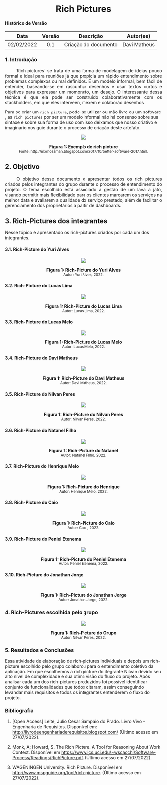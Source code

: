 # <center> Rich Pictures

#### Histórico de Versão
|    Data    | Versão | Descrição            | Autor(es)       |
| :--------: | :----: | :------------------: | :-------------: |
| 02/02/2022 |  0.1   | Criação do documento | Davi Matheus |



### 1. Introdução
<p align="justify">&emsp;&emsp;
`Rich pictures` se trata de uma forma de modelagem de ideias pouco formal e ideal para reuniões já que propicia um rápido entendimento sobre problemas complexos ou mal definidos. É um modelo informal, bem fácil de entender, baseando-se em rascunhar desenhos e usar textos curtos e objetivos para expressar um momoneto, um desejo. O interessante dessa técnica é que ela pode ser construído colaborativamente com os  stackholders, em que eles interveen, mexem e colaborão
desenhos


Para se criar um `rich picture`, pode-se utilizar ou  mão livre ou um software , as `rich pictures` por ser um modelo informal não há consenso sobre sua sintaxe e sobre sua forma de uso com isso deixamos que nosso criativo e imaginario nos guie durante o processo de criação deste artefato.
</p>


<p align='center'>
    <img src='../assets/rich_pictures/rich_picture_exemplo.jpeg'>
    <figcaption align='center'>
        <b>Figura 1: Exemplo de rich picture</b>
        <br>
        <small>Fonte: http://mxmossman.blogspot.com/2017/10/better-software-2017.html.</small>
    </figcaption>
</p>

## 2. Objetivo
<p align="justify">&emsp;&emsp;
 O objetivo desse documento é apresentar todos os rich pictures criados pelos integrantes do grupo durante o processo de entendimento do projeto. O tema escolhido está associado a gestão de um lava a jato, visando permitir mais flexibilidade para os clientes marcarem os serviços na melhor data e avaliarem a qualidade do serviço prestado, além de facilitar o gerenciamento dos proprietários a partir de dashboards.
</p>

## 3. Rich-Pictures dos integrantes

Nesse tópico é apresentado os rich-pictures criados por cada um dos integrantes.

#### 3.1. Rich-Picture do Yuri Alves

<p align='center'>
    <img src='../assets/rich_pictures/rich_picture_Yuri.png'>
    <figcaption align='center'>
        <b>Figura 1: Rich-Picture do Yuri Alves</b>
        <br>
        <small>Autor: Yuri Alves, 2022.</small>
    </figcaption>
</p>

#### 3.2. Rich-Picture do Lucas Lima

<p align='center'>
    <img src='../assets/rich_pictures/rich_picture_mibas.jpeg'>
    <figcaption align='center'>
        <b>Figura 1: Rich-Picture do Lucas Lima</b>
        <br>
        <small>Autor: Lucas Lima, 2022.</small>
    </figcaption>
</p>


#### 3.3. Rich-Picture do Lucas Melo

<p align='center'>
    <img src='../assets/rich_pictures/rich_picture_Lucas_melo.png'>
    <figcaption align='center'>
        <b>Figura 1: Rich-Picture do Lucas Melo</b>
        <br>
        <small>Autor: Lucas Melo, 2022.</small>
    </figcaption>
</p>

#### 3.4. Rich-Picture do Davi Matheus

<p align='center'>
    <img src='../assets/rich_pictures/rich_picture_Davi.png'>
    <figcaption align='center'>
        <b>Figura 1: Rich-Picture do Davi Matheus</b>
        <br>
        <small>Autor: Davi Matheus, 2022.</small>
    </figcaption>
</p>

#### 3.5. Rich-Picture do Nilvan Peres

<p align='center'>
    <img src='../assets/rich_pictures/rich_picture_Nilvan.png'>
    <figcaption align='center'>
        <b>Figura 1: Rich-Picture do Nilvan Peres</b>
        <br>
        <small>Autor: Nilvan Peres, 2022.</small>
    </figcaption>
</p>

#### 3.6. Rich-Picture do  Natanel Filho

<p align='center'>
    <img src='../assets/rich_pictures/rich_picture_Natanel.png'>
    <figcaption align='center'>
        <b>Figura 1: Rich-Picture do Natanel</b>
        <br>
        <small>Autor:  Natanel FIlho, 2022.</small>
    </figcaption>
</p>

#### 3.7. Rich-Picture do Henrique Melo

<p align='center'>
    <img src='../assets/rich_pictures/rich_picture_Henrique.jpg'>
    <figcaption align='center'>
        <b>Figura 1: Rich-Picture do Henrique</b>
        <br>
        <small>Autor: Henrique Melo, 2022.</small>
    </figcaption>
</p>


#### 3.8. Rich-Picture do Caio

<p align='center'>
    <img src='../assets/rich_pictures/rich_picture_Caio.png'>
    <figcaption align='center'>
        <b>Figura 1: Rich-Picture do Caio</b>
        <br>
        <small>Autor: Caio , 2022.</small>
    </figcaption>
</p>

#### 3.9. Rich-Picture do Peniel Etenema

<p align='center'>
    <img src='../assets/rich_pictures/rich_picture_Peniel.png'>
    <figcaption align='center'>
        <b>Figura 1: Rich-Picture do Peniel Etenema</b>
        <br>
        <small>Autor: Peniel Etenema, 2022.</small>
    </figcaption>
</p>

#### 3.10. Rich-Picture do Jonathan Jorge

<p align='center'>
    <img src='../assets/rich_pictures/rich_picture_Jhontan.jpeg'>
    <figcaption align='center'>
        <b>Figura 1: Rich-Picture do Jonathan Jorge</b>
        <br>
        <small>Autor: Jonathan Jorge, 2022.</small>
    </figcaption>
</p>

### 4. Rich-Pictures escolhida pelo grupo

<p align='center'>
    <img src='../assets/rich_pictures/rich_picture_Nilvan.png'>
    <figcaption align='center'>
        <b>Figura 1: Rich-Picture do Grupo</b>
        <br>
        <small>Autor: Nilvan Peres, 2022.</small>
    </figcaption>
</p>

### 5. Resultados e Conclusões

Essa atividade de elaboração de rich-pictures individuais e depois um rich-picture escolhido pelo  grupo colaborou para o entendimento coletivo da aplicação. Em que escolhemos a rich picture do itegrante Nilvan devido seu alto nivel de complexidade e sua otima visão do fluxo do projeto. Após analisar cada um dos rich-pictures produzidos foi possível identificar conjunto de funcionalidades que todos citaram, assim conseguindo levandar mais requisitos e todos os integrantes entenderem o fluxo do projeto.

### Bibliografia

1. [Open Access] Leite, Julio Cesar Sampaio do Prado. Livro Vivo - Engenharia de Requisitos. Disponível em: http://livrodeengenhariaderequisitos.blogspot.com/ (Último acesso em 27/07/2022).

2. Monk, A; Howard, S. The Rich Picture. A Tool for Reasoning About Work Context. Disponível em https://www.ics.uci.edu/~wscacchi/Software-Process/Readings/RichPicture.pdf. (Último acesso em 27/07/2022).

3. WAGENINGEN University. Rich Picture. Disponível em http://www.mspguide.org/tool/rich-picture. (Último acesso em 27/07/2022).

